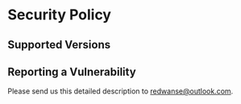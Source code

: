 # Security Policy

## Supported Versions

## Reporting a Vulnerability
Please send us this detailed description to [redwanse@outlook.com](mailto:redwanse@outlook.com).